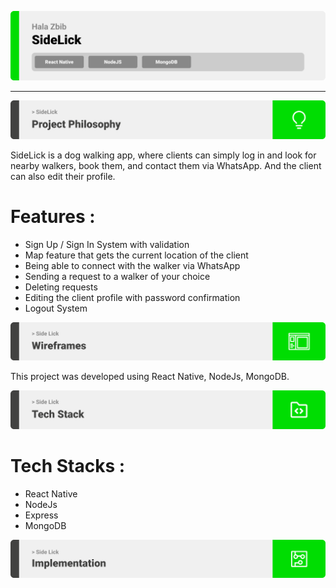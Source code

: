 ![Readme](./assets/ReadMeImages/title1.svg)

---

![Readme](./assets/ReadMeImages/title2.svg)

SideLick is a dog walking app, where clients can simply log in and look for nearby walkers, book them, and contact them via WhatsApp. And the client can also edit their profile.

# Features :

* Sign Up / Sign In System with validation
* Map feature that gets the current location of the client
* Being able to connect with the walker via WhatsApp
* Sending a request to a walker of your choice
* Deleting requests 
* Editing the client profile with password confirmation
* Logout System


![Readme](./assets/ReadMeImages/title3.svg)

This project was developed using React Native, NodeJs, MongoDB.


![Readme](./assets/ReadMeImages/title4.svg)

# Tech Stacks :

* React Native
* NodeJs
* Express
* MongoDB


![Readme](./assets/ReadMeImages/title5.svg)









